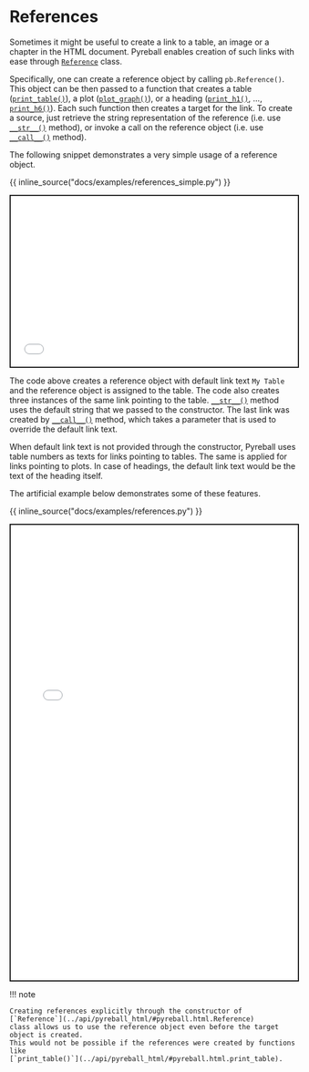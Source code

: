 # References

Sometimes it might be useful to create a link to a table, an image or a chapter in the HTML document.
Pyreball enables creation of such links with ease through [`Reference`](../api/pyreball_html/#pyreball.html.Reference)
class.

Specifically, one can create a reference object by calling `pb.Reference()`.
This object can be then passed to a function that creates a
table ([`print_table()`](../api/pyreball_html/#pyreball.html.print_table)),
a plot ([`plot_graph()`](../api/pyreball_html/#pyreball.html.plot_graph)), or
a heading ([`print_h1()`](../api/pyreball_html/#pyreball.html.print_h1), ...,
[`print_h6()`](../api/pyreball_html/#pyreball.html.print_h6)).
Each such function then creates a target for the link.
To create a source, just retrieve the string representation of the reference (i.e.
use [`__str__()`](../api/pyreball_html/#pyreball.html.Reference.__str__) method), or invoke a
call on the reference object (i.e. use [`__call__()`](../api/pyreball_html/#pyreball.html.Reference.__call__) method).

The following snippet demonstrates a very simple usage of a reference object.

{{ inline_source("docs/examples/references_simple.py") }}

<iframe style="border:2px solid;" src="../examples/references_simple.html" height="300" width="100%" title="Iframe Example"></iframe>

The code above creates a reference object with default link text `My Table` and the reference object is assigned to the
table.
The code also creates three instances of the same link pointing to the
table. [`__str__()`](../api/pyreball_html/#pyreball.html.Reference.__str__) method uses the default string
that we passed to the constructor.
The last link was created by [`__call__()`](../api/pyreball_html/#pyreball.html.Reference.__call__) method, which takes
a parameter that is used to override the default link
text.

When default link text is not provided through the constructor, Pyreball uses table numbers as texts for links pointing
to tables. The same is applied for links pointing to plots. In case of headings, the default link text would be the text
of the heading itself.

The artificial example below demonstrates some of these features.

{{ inline_source("docs/examples/references.py") }}

<iframe style="border:2px solid;" src="../examples/references.html" height="800" width="100%" title="Iframe Example"></iframe>

!!! note

    Creating references explicitly through the constructor of [`Reference`](../api/pyreball_html/#pyreball.html.Reference)
    class allows us to use the reference object even before the target object is created. 
    This would not be possible if the references were created by functions like 
    [`print_table()`](../api/pyreball_html/#pyreball.html.print_table).